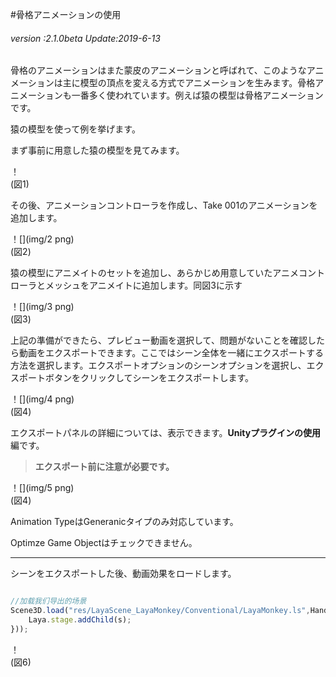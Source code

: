 #骨格アニメーションの使用

###### *version :2.1.0beta   Update:2019-6-13*

骨格のアニメーションはまた蒙皮のアニメーションと呼ばれて、このようなアニメーションは主に模型の頂点を変える方式でアニメーションを生みます。骨格アニメーションも一番多く使われています。例えば猿の模型は骨格アニメーションです。

猿の模型を使って例を挙げます。

まず事前に用意した猿の模型を見てみます。

！[](img/1.png)<br/>(図1)

その後、アニメーションコントローラを作成し、Take 001のアニメーションを追加します。

！[](img/2 png)<br/>(図2)

猿の模型にアニメイトのセットを追加し、あらかじめ用意していたアニメコントローラとメッシュをアニメイトに追加します。同図3に示す

！[](img/3 png)<br/>(図3)

上記の準備ができたら、プレビュー動画を選択して、問題がないことを確認したら動画をエクスポートできます。ここではシーン全体を一緒にエクスポートする方法を選択します。エクスポートオプションのシーンオプションを選択し、エクスポートボタンをクリックしてシーンをエクスポートします。

！[](img/4 png)<br/>(図4)

エクスポートパネルの詳細については、表示できます。**Unityプラグインの使用**編です。

>**エクスポート前に注意が必要です。**

！[](img/5 png)<br/>(図4)

Animation TypeはGeneranicタイプのみ対応しています。

Optimze Game Objectはチェックできません。

------

シーンをエクスポートした後、動画効果をロードします。


```typescript

//加载我们导出的场景
Scene3D.load("res/LayaScene_LayaMonkey/Conventional/LayaMonkey.ls",Handler.create(this,function(s:Scene3D):void{
	Laya.stage.addChild(s);
}));
```


！[](img/6.gif)<br/>(図6)